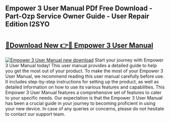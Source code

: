 ## Empower 3 User Manual PDf Free Download - Part-Ozp Service Owner Guide - User Repair Edition I2SYO

# <h2><a href="http://bc23247.oget.top/?id=Empower+3+User+Manual">🔗Download New 👉🔴 Empower 3 User Manual</a></h2>

[![Empower 3 User Manual new download](https://i.imgur.com/5g1atiW.png)](http://bc23247.oget.top/?id=Empower+3+User+Manual)
Start your journey with Empower 3 User Manual today! This user manual provides a detailed guide to help you get the most out of your product. To make the most of your Empower 3 User Manual, we recommend reading this user manual carefully before use. It includes step-by-step instructions for setting up the product, as well as detailed information on how to use its various features and capabilities. This Empower 3 User Manual features a comprehensive set of features to cater to your specific needs. Our expectation is that the Empower 3 User Manual has been a crucial guide in your journey to becoming proficient in using your new device. In case of any queries or concerns, please do not hesitate to contact our support team.
